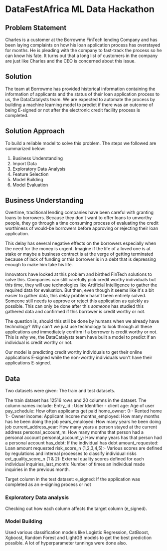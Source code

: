 # DataFestAfrica ML Data Hackathon

## Problem Statement
Charles is a customer at the Borrowme FinTech lending Company and has been laying complaints on how his loan application process has overstayed for months. He is pleading with the company to fast-track the process so he can know his fate. 
It turns out that a long list of customers in the company are just like Charles and the CEO is concerned about this issue.

## Solution
The team at Borrowme has provided historical information containing the information of applicants and the status of their loan application process to us, the DataCatalysts team. We are expected to automate the process by building a machine learning model to predict if there was an outcome of being E-signed or not after the electronic credit facility process is completed.

## Solution Approach
To build a reliable model to solve this problem. The steps we followed are summarized below:
1. Business Understanding
2. Import Data
3. Exploratory Data Analysis
4. Feature Selection
5. Model Building
6. Model Evaluation

## Business Understanding

Overtime, traditional lending companies have been careful with granting loans to borrowers. Because they don't want to offer loans to unworthy people, they go through a time consuming process of evaluating the credit worthiness of would-be borrowers before approving or rejecting their loan application. 

This delay has several negative effects on the borrowers especially when the need for the money is urgent. Imagine if the life of a loved one is at stake or maybe a business contract is at the verge of getting terminated because of lack of funding or this borrower is in a debt that is depressing enough to make him take his life. 

Innovators have looked at this problem and birthed FinTech solutions to solve this. Companies can still carefully pick credit worthy individuals but this time, they will use technologies like Artificial Intelligence to gather the required data for evaluation. But then, even though it seems like it's a bit easier to gather data, this delay problem hasn't been entirely solved. Someone still needs to approve or reject this application as quickly as possible. This can only be done after this *someone* has studied this gathered data and confirmed if this borrower is credit worthy or not. 

The question is, should this still be done by humans when we already have technology? Why can't we just use technology to look through all these applications and immediately confirm if a borrower is credit worthy or not. This is why we, the DataCatalysts team have built a model to predict if an individual is credit worthy or not. 

Our model is predicting credit worthy individuals to get their online applications E-signed while the non-worthy individuals won't have their applications E-signed. 

## Data
Two datasets were given: The train and test datasets.

The train dataset has 12516 rows and 20 columns in the dataset.
The column names include:
Entry_id : User Identifier - client
age: Age of user
pay_schedule: How often applicants get paid
home_owner: 0:- Rented home 1:- Owner
income: Applicant income
months_employed: How many months has he been doing the job
years_employed: How many years he been doing job
current_address_year: How many years a person stayed at the current address
personal_account_m: How many months that person had a personal account
personal_account_y: How many years has that person had a personal account
has_debt: If the individual has debt
amount_requested: Loan amount requested
risk_score_n (1,2,3,4,5):- Various scores are defined by regulations and internal processes to classify individual risks
ext_quality_score_n (1 & 2): External quality scores defined for each individual
inquiries_last_month: Number of times an individual made inquiries in the previous month.

Target column in the test dataset:
e_signed: If the application was completed as an e-signing process or not 

### Exploratory Data analysis
Checking out how each column affects the target column (e_signed). 

### Model Building
Used various classification models like Logistic Regression, CatBoost, Xgboost, Random Forest and LightGB models to get the best prediction possible. A lot of hyperparameter tunnings were done also.

